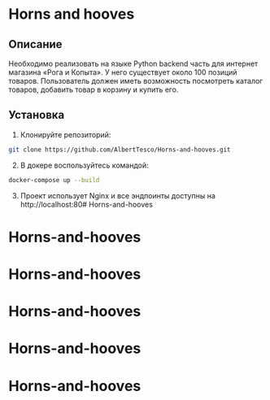 # Horns and hooves

## Описание

Необходимо реализовать на языке Python backend часть для интернет магазина «Рога и Копыта». У него существует около 100
позиций товаров. Пользователь должен иметь возможность посмотреть каталог товаров, добавить товар в корзину и купить
его.

## Установка

1. Клонируйте репозиторий:

```bash
git clone https://github.com/AlbertTesco/Horns-and-hooves.git
```

2. В докере воспользуйтесь командой:

```bash
docker-compose up --build
```

3. Проект использует Nginx и все эндпоинты доступны на http://localhost:80# Horns-and-hooves
# Horns-and-hooves
# Horns-and-hooves
# Horns-and-hooves
# Horns-and-hooves
# Horns-and-hooves
